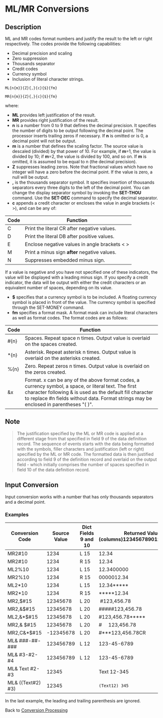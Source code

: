 # ML/MR Conversions

<PageHeader />

## Description

ML and MR codes format numbers and justify the result to the left or right respectively. The codes provide the following capabilities:

- Decimal precision and scaling
- Zero suppression
- Thousands separator
- Credit codes
- Currency symbol
- Inclusion of literal character strings.

```
ML{n{m}}{Z}{,}{c}{$}{fm}
```

```
MR{n{m}}{Z}{,}{c}{$}{fm}
```

where:

- **ML** provides left justification of the result.
- **MR** provides right justification of the result.
- **n** is a number from 0 to 9 that defines the decimal precision. It specifies the number of digits to be output following the decimal point. The processor inserts trailing zeros if necessary. If **n** is omitted or is 0, a decimal point will not be output.
- **m** is a number that defines the scaling factor. The source value is descaled (divided) by that power of 10. For example, if **m**=1, the value is divided by 10; if **m**=2, the value is divided by 100, and so on. If **m** is omitted, it is assumed to be equal to n (the decimal precision).
- **Z** suppresses leading zeros. Note that fractional values which have no integer will have a zero before the decimal point. If the value is zero, a null will be output.
- **,** is the thousands separator symbol. It specifies insertion of thousands separators every three digits to the left of the decimal point. You can change the display separator symbol by invoking the **SET-THOU** command. Use the **SET-DEC** command to specify the decimal separator.
- **c** appends a credit character or encloses the value in angle brackets (&lt; &gt;), and can be any of:  

| Code | Function |
| --- | --- |
| C | Print the literal CR after negative values. |
| D | Print the literal DB after positive values. |
| E | Enclose negative values in angle brackets &lt; &gt; |
| M | Print a minus sign **after** negative values. |
| N | Suppresses embedded minus sign. |

If a value is negative and you have not specified one of these indicators, the value will be displayed with a leading minus sign. If you specify a credit indicator, the data will be output with either the credit characters or an equivalent number of spaces, depending on its value.

- **$** specifies that a currency symbol is to be included. A floating currency symbol is placed in front of the value. The currency symbol is specified through the SET-MONEY command.
- **fm** specifies a format mask. A format mask can include literal characters as well as format codes. The format codes are as follows:

| Code | Function |
| --- | --- |
| #{n} | Spaces. Repeat space n times. Output value is overlaid on the spaces created. |
| \*{n} | Asterisk. Repeat asterisk n times. Output value is overlaid on the asterisks created. |
| %{n} | Zero. Repeat zeros n times. Output value is overlaid on the zeros created. |
| &x | Format. x can be any of the above format codes, a currency symbol, a space, or literal text. The first character following & is used as the default fill character to replace #n fields without data. Format strings may be enclosed in parentheses "( )". |

## Note

> The justification specified by the ML or MR code is applied at a different stage from that specified in field 9 of the data definition record. The sequence of events starts with the data being formatted with the symbols, filler characters and justification (left or right) specified by the ML or MR code. The formatted data is then justified according to field 9 of the definition record and overlaid on the output field - which initially comprises the number of spaces specified in field 10 of the data definition record.

## Input Conversion

Input conversion works with a number that has only thousands separators and a decimal point.

### Examples

| Conversion Code | Source Value | Dict Fields 9 and 10 | Returned Value (columns)12345678901234567890 |
| --- | --- | --- | --- |
| MR2#10 | 1234 | L 15 | 12.34 |
| MR2#10 | 1234 | R 15 | 12.34 |
| ML2%10 | 1234 | L 15 | 12.3400000 |
| MR2%10 | 1234 | R 15 | 0000012.34 |
| ML2\*10 | 1234 | L 15 | 12.34\*\*\*\*\* |
| MR2\*10 | 1234 | R 15 | \*\*\*\*\*12.34 |
| MR2,$#15 | 12345678 | L 20 |  #123,456.78 |
| MR2,&$#15 | 12345678 | L 20 | #####123,456.78 |
| ML2,&\*$#15 | 12345678 | L 20 | #123,456.78\*\*\*\*\* |
| MR2,& $#15 | 12345678 | L 20 | #     123,456.78 |
| MR2,C&\*$#15 | -12345678 | L 20 | #\*\*\*123,456.78CR |
| ML& ###-##-### | 123456789 | L 12 | 123-45-6789 |
| ML& #3-#2-#4 | 123456789 | L 12 | 123-45-6789 |
| ML& Text #2-#3 | 12345 |  | Text 12-345 |
| ML& ((Text#2) #3) | 12345 |  | `(Text12) 345` |

In the last example, the leading and trailing parenthesis are ignored.

Back to [Conversion Processing](./../conversion-processing)

  
<PageFooter />
